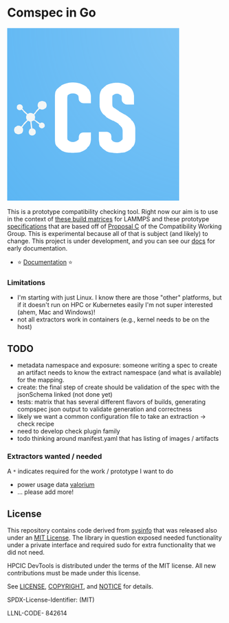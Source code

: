 # Comspec in Go

![img/compspec.png](img/compspec.png)

This is a prototype compatibility checking tool. Right now our aim is to use in the context of
[these build matrices](https://github.com/rse-ops/lammps-matrix) for LAMMPS and these prototype [specifications](https://github.com/supercontainers/compspec) that are based off of [Proposal C](https://github.com/opencontainers/wg-image-compatibility/pull/8) of the Compatibility Working Group. This is experimental because all of that is subject (and likely) to change. This project is under development, and you can see our [docs](docs) for early documentation.

 - ⭐️ [Documentation](docs) ⭐️

### Limitations

 - I'm starting with just Linux. I know there are those "other" platforms, but if it doesn't run on HPC or Kubernetes easily I'm not super interested (ahem, Mac and Windows)!
 - not all extractors work in containers (e.g., kernel needs to be on the host)

## TODO

 - metadata namespace and exposure: someone writing a spec to create an artifact needs to know the extract namespace (and what is available) for the mapping.
 - create: the final step of create should be validation of the spec with the jsonSchema linked (not done yet)
 - tests: matrix that has several different flavors of builds, generating compspec json output to validate generation and correctness
 - likely we want a common configuration file to take an extraction -> check recipe
 - need to develop check plugin family
 - todo thinking around manifest.yaml that has listing of images / artifacts

### Extractors wanted / needed

A `*` indicates required for the work / prototype I want to do

 - power usage data [valorium](https://ipo.llnl.gov/sites/default/files/2023-08/Final_variorum-rnd-100-award.pdf)
 - ... please add more!

## License

This repository contains code derived from [sysinfo](https://github.com/zcalusic/sysinfo/tree/30169cfb37112a562cbf9133494a323764ad852c)
that was released also under an [MIT License](.github/LICENSE-SYSINFO). The library in question exposed needed functionality under a private
interface and required sudo for extra functionality that we did not need.

HPCIC DevTools is distributed under the terms of the MIT license.
All new contributions must be made under this license.

See [LICENSE](https://github.com/converged-computing/cloud-select/blob/main/LICENSE),
[COPYRIGHT](https://github.com/converged-computing/cloud-select/blob/main/COPYRIGHT), and
[NOTICE](https://github.com/converged-computing/cloud-select/blob/main/NOTICE) for details.

SPDX-License-Identifier: (MIT)

LLNL-CODE- 842614